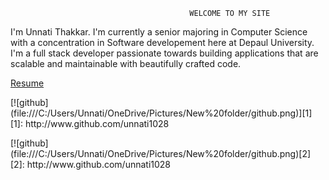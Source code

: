                                             WELCOME TO MY SITE 
<p>I'm Unnati Thakkar. I'm currently a senior majoring in Computer Science with a concentration in Software developement here at Depaul University. I'm a full stack developer passionate towards building applications that are scalable and maintainable with beautifully crafted code. </p>
<a href="unnati1028.github.io/Resume.pdf" target="_blank">Resume</a>
<p>[![github](file:///C:/Users/Unnati/OneDrive/Pictures/New%20folder/github.png)][1]
[1]: http://www.github.com/unnati1028 </p>
<p>[![github](file:///C:/Users/Unnati/OneDrive/Pictures/New%20folder/github.png)[2]
[2]: http://www.github.com/unnati1028 </p>
